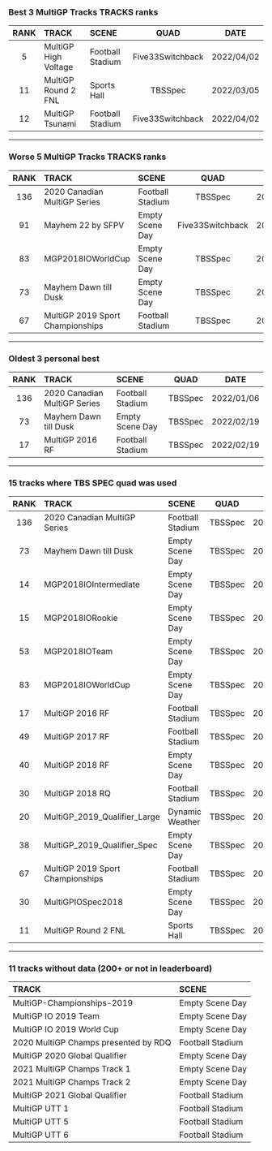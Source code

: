 ### Best 3 MultiGP Tracks TRACKS ranks
|RANK|TRACK|SCENE|QUAD|DATE|
|:---:|:---|:---|:---:|:---:|
|5|MultiGP High Voltage|Football Stadium|Five33Switchback|2022/04/02|
|11|MultiGP Round 2 FNL|Sports Hall|TBSSpec|2022/03/05|
|12|MultiGP Tsunami|Football Stadium|Five33Switchback|2022/04/02|
---
### Worse 5 MultiGP Tracks TRACKS ranks
|RANK|TRACK|SCENE|QUAD|DATE|
|:---:|:---|:---|:---:|:---:|
|136|2020 Canadian MultiGP Series|Football Stadium|TBSSpec|2022/01/06|
|91|Mayhem 22 by SFPV|Empty Scene Day|Five33Switchback|2022/03/29|
|83|MGP2018IOWorldCup|Empty Scene Day|TBSSpec|2022/02/26|
|73|Mayhem Dawn till Dusk|Empty Scene Day|TBSSpec|2022/02/19|
|67|MultiGP 2019 Sport Championships|Football Stadium|TBSSpec|2022/03/05|
---
### Oldest 3 personal best
|RANK|TRACK|SCENE|QUAD|DATE|
|:---:|:---|:---|:---:|:---:|
|136|2020 Canadian MultiGP Series|Football Stadium|TBSSpec|2022/01/06|
|73|Mayhem Dawn till Dusk|Empty Scene Day|TBSSpec|2022/02/19|
|17|MultiGP 2016 RF|Football Stadium|TBSSpec|2022/02/19|
---
### 15 tracks where TBS SPEC quad was used
|RANK|TRACK|SCENE|QUAD|DATE|
|:---:|:---|:---|:---:|:---:|
|136|2020 Canadian MultiGP Series|Football Stadium|TBSSpec|2022/01/06|
|73|Mayhem Dawn till Dusk|Empty Scene Day|TBSSpec|2022/02/19|
|14|MGP2018IOIntermediate|Empty Scene Day|TBSSpec|2022/02/20|
|15|MGP2018IORookie|Empty Scene Day|TBSSpec|2022/02/20|
|53|MGP2018IOTeam|Empty Scene Day|TBSSpec|2022/02/26|
|83|MGP2018IOWorldCup|Empty Scene Day|TBSSpec|2022/02/26|
|17|MultiGP 2016 RF|Football Stadium|TBSSpec|2022/02/19|
|49|MultiGP 2017 RF|Football Stadium|TBSSpec|2022/02/26|
|40|MultiGP 2018 RF|Empty Scene Day|TBSSpec|2022/02/26|
|30|MultiGP 2018 RQ|Football Stadium|TBSSpec|2022/03/05|
|20|MultiGP_2019_Qualifier_Large|Dynamic Weather|TBSSpec|2022/03/05|
|38|MultiGP_2019_Qualifier_Spec|Empty Scene Day|TBSSpec|2022/03/05|
|67|MultiGP 2019 Sport Championships|Football Stadium|TBSSpec|2022/03/05|
|30|MultiGPIOSpec2018|Empty Scene Day|TBSSpec|2022/03/05|
|11|MultiGP Round 2 FNL|Sports Hall|TBSSpec|2022/03/05|
---
### 11 tracks without data (200+ or not in leaderboard)
|TRACK|SCENE|
|:---|:---|
|MultiGP-Championships-2019|Empty Scene Day|
|MultiGP IO 2019 Team|Empty Scene Day|
|MultiGP IO 2019 World Cup|Empty Scene Day|
|2020 MultiGP Champs presented by RDQ|Football Stadium|
|MultiGP 2020 Global Qualifier|Empty Scene Day|
|2021 MultiGP Champs Track 1|Empty Scene Day|
|2021 MultiGP Champs Track 2|Empty Scene Day|
|MultiGP 2021 Global Qualifier|Football Stadium|
|MultiGP UTT 1|Football Stadium|
|MultiGP UTT 5|Football Stadium|
|MultiGP UTT 6|Football Stadium|
